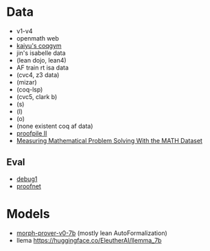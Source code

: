 # Data
- v1-v4
- openmath web
- [kaiyu's coqgym](https://zenodo.org/records/8101883)
- jin's isabelle data
- (lean dojo, lean4)
- AF train rt isa data
- (cvc4, z3 data)
- (mizar)
- (coq-lsp)
- (cvc5, clark b)
- (s)
- (l)
- (o)
- (none existent coq af data)
- [proofpile II](https://huggingface.co/datasets/EleutherAI/proof-pile-2)
- [Measuring Mathematical Problem Solving With the MATH Dataset](https://github.com/hendrycks/math)

## Eval
- [debug1](https://huggingface.co/datasets/brando/debug1_af)
- [proofnet](https://huggingface.co/datasets/hoskinson-center/proofnet)

# Models
- [morph-prover-v0-7b](https://huggingface.co/morph-labs/morph-prover-v0-7b) (mostly lean AutoFormalization)
- llema https://huggingface.co/EleutherAI/llemma_7b

